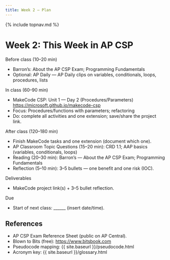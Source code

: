 ```yaml
---
title: Week 2 — Plan
---
```

{% include topnav.md %}

# Week 2: This Week in AP CSP

Before class (10–20 min)
- Barron’s: About the AP CSP Exam; Programming Fundamentals
- Optional: AP Daily — AP Daily clips on variables, conditionals, loops, procedures, lists

In class (60–90 min)
- MakeCode CSP: Unit 1 — Day 2 (Procedures/Parameters)
  https://microsoft.github.io/makecode-csp
- Focus: Procedures/functions with parameters; refactoring
- Do: complete all activities and one extension; save/share the project link.

After class (120–180 min)
- Finish MakeCode tasks and one extension (document which one).
- AP Classroom Topic Questions (15–20 min): CRD 1.1; AAP basics (variables, conditionals, loops)
- Reading (20–30 min): Barron’s — About the AP CSP Exam; Programming Fundamentals
- Reflection (5–10 min): 3–5 bullets — one benefit and one risk (IOC).

Deliverables
- MakeCode project link(s) + 3–5 bullet reflection.

Due
- Start of next class: ______ (insert date/time).

## References
- AP CSP Exam Reference Sheet (public on AP Central).
- Blown to Bits (free): https://www.bitsbook.com
- Pseudocode mapping: {{ site.baseurl }}/pseudocode.html
- Acronym key: {{ site.baseurl }}/glossary.html

